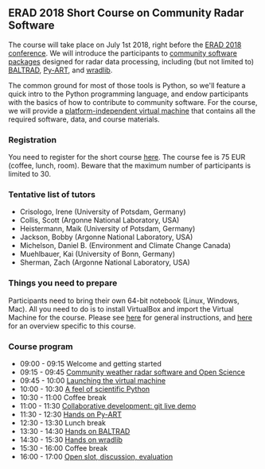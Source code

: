 ## ERAD 2018 Short Course on Community Radar Software
The course will take place on July 1st 2018, right before the [ERAD 2018 conference](http://www.erad2018.nl/). We will introduce the participants to [community software packages](http://openradarscience.org) designed for radar data processing, including (but not limited to) [BALTRAD](http://git.baltrad.eu/), [Py-ART](http://arm-doe.github.io/pyart/), and [wradlib](https://wradlib.org). 

The common ground for most of those tools is Python, so we'll feature a quick intro to the Python programming language, and endow participants with the basics of how to contribute to community software. For the course, we will provide a [platform-independent virtual machine](http://openradarscience.org/vm-docs/) that contains all the required software, data, and course materials.

### Registration 
You need to register for the short course [here](https://www.erad2018.nl/registration/). The course fee is 75 EUR (coffee, lunch, room). Beware that the maximum number of participants is limited to 30.

### Tentative list of tutors
* Crisologo, Irene (University of Potsdam, Germany)
* Collis, Scott (Argonne National Laboratory, USA)
* Heistermann, Maik (University of Potsdam, Germany)
* Jackson, Bobby (Argonne National Laboratory, USA)
* Michelson, Daniel B. (Environment and Climate Change Canada)
* Muehlbauer, Kai (University of Bonn, Germany)
* Sherman, Zach (Argonne National Laboratory, USA)

### Things you need to prepare
Participants need to bring their own 64-bit notebook (Linux, Windows, Mac). All you need to do is to install VirtualBox and import the Virtual Machine for the course. Please see [here](http://openradarscience.org/vm-docs/) for general instructions, and [here](vm-launch) for an overview specific to this course.

### Course program
* 09:00 - 09:15 Welcome and getting started
* 09:15 - 09:45 [Community weather radar software and Open Science](overview-openscience)
* 09:45 - 10:00 [Launching the virtual machine](vm-launch)
* 10:00 - 10:30 [A feel of scientific Python](intro-python)
* 10:30 - 11:00 Coffee break
* 11:00 - 11:30 [Collaborative development: git live demo](git-demo)
* 11:30 - 12:30 [Hands on Py-ART](pyart)
* 12:30 - 13:30 Lunch break
* 13:30 - 14:30 [Hands on BALTRAD](baltrad)
* 14:30 - 15:30 [Hands on wradlib](wradlib)
* 15:30 - 16:00 Coffee break
* 16:00 - 17:00 [Open slot, discussion, evaluation](open-slot)

